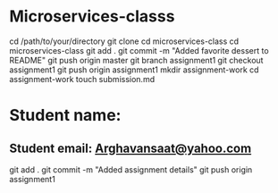 # Microservices-classs
cd /path/to/your/directory
 git clone <repository-url>
 cd microservices-class
 cd microservices-class
 git add .
 git commit -m "Added favorite dessert to README"
 git push origin master 
 git branch assignment1
 git checkout assignment1
 git push origin assignment1
 mkdir assignment-work
 cd assignment-work
 touch submission.md
# Student name: <Aran Saatsaz>

## Student email: <Arghavansaat@yahoo.com>
 git add .
 git commit -m "Added assignment details"
 git push origin assignment1
